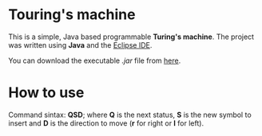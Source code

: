 # Touring's machine

This is a simple, Java based programmable **Turing's machine**. The project was written using **Java** and the [Eclipse IDE](https://eclipse.org/users/). 

You can download the executable *.jar* file from [here](https://github.com/MedaiP90/touring-s-machine/releases).

# How to use

Command sintax: **QSD**; where **Q** is the next status, **S** is the new symbol to insert and **D** is the direction to move (**r** for right or **l** for left).

